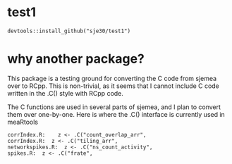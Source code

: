 # test1

```
devtools::install_github("sje30/test1")
```

# why another package?

This package is a testing ground for converting the C code from sjemea
over to RCpp.  This is non-trivial, as it seems that I cannot include
C code written in the .C() style with RCpp code.

The C functions are used in several parts of sjemea, and I plan to
convert them over one-by-one.  Here is where the .C() interface is
currently used in meaRtools

```
corrIndex.R:    z <- .C("count_overlap_arr",
corrIndex.R:  z <- .C("tiling_arr",
networkspikes.R:  z <- .C("ns_count_activity",
spikes.R:  z <- .C("frate",
```



